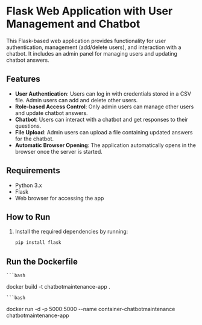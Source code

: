 # Flask Web Application with User Management and Chatbot

This Flask-based web application provides functionality for user authentication, management (add/delete users), and interaction with a chatbot. It includes an admin panel for managing users and updating chatbot answers.

## Features
- **User Authentication**: Users can log in with credentials stored in a CSV file. Admin users can add and delete other users.
- **Role-based Access Control**: Only admin users can manage other users and update chatbot answers.
- **Chatbot**: Users can interact with a chatbot and get responses to their questions.
- **File Upload**: Admin users can upload a file containing updated answers for the chatbot.
- **Automatic Browser Opening**: The application automatically opens in the browser once the server is started.

## Requirements
- Python 3.x
- Flask
- Web browser for accessing the app

## How to Run
1. Install the required dependencies by running:
   ```bash
   pip install flask

## Run the Dockerfile

    ```bash
   docker build -t chatbotmaintenance-app .

    ```bash
   docker run -d -p 5000:5000 --name container-chatbotmaintenance chatbotmaintenance-app
